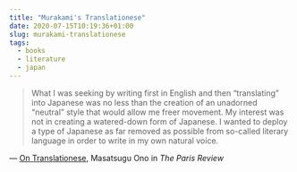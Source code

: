 ```yaml
---
title: "Murakami's Translationese"
date: 2020-07-15T10:19:36+01:00
slug: murakami-translationese
tags:
  - books
  - literature
  - japan
---
```


> What I was seeking by writing first in English and then “translating” into Japanese was no less than the creation of an unadorned “neutral” style that would allow me freer movement. My interest was not in creating a watered-down form of Japanese. I wanted to deploy a type of Japanese as far removed as possible from so-called literary language in order to write in my own natural voice.

&mdash; [On Translationese](https://www.theparisreview.org/blog/2020/06/23/on-translationese/), Masatsugu Ono in _The Paris Review_

